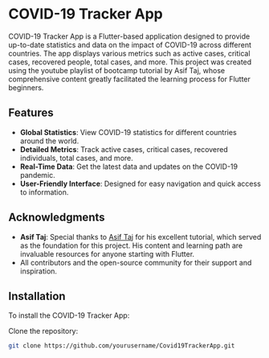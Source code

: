 # COVID-19 Tracker App

COVID-19 Tracker App is a Flutter-based application designed to provide up-to-date statistics and data on the impact of COVID-19 across different countries. The app displays various metrics such as active cases, critical cases, recovered people, total cases, and more. This project was created using the youtube playlist of bootcamp tutorial by Asif Taj, whose comprehensive content greatly facilitated the learning process for Flutter beginners.

## Features

- **Global Statistics**: View COVID-19 statistics for different countries around the world.
- **Detailed Metrics**: Track active cases, critical cases, recovered individuals, total cases, and more.
- **Real-Time Data**: Get the latest data and updates on the COVID-19 pandemic.
- **User-Friendly Interface**: Designed for easy navigation and quick access to information.

## Acknowledgments

- **Asif Taj**: Special thanks to [Asif Taj](https://github.com/axiftaj) for his excellent tutorial, which served as the foundation for this project. His content and learning path are invaluable resources for anyone starting with Flutter.
- All contributors and the open-source community for their support and inspiration.

## Installation

To install the COVID-19 Tracker App:

Clone the repository:

   ```bash
   git clone https://github.com/yourusername/Covid19TrackerApp.git
